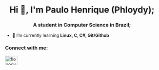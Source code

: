 <h1 align="center">Hi 👋, I'm Paulo Henrique (Phloydy);</h1>
<h3 align="center">A student in Computer Science in Brazil;</h3>

- 🌱 I’m currently learning **Linux, C, C#, Git/Github**

<h3 align="left">Connect with me:</h3>
<p align="left">
<a href="https://twitter.com/flooooydy" target="blank"><img align="center" src="https://raw.githubusercontent.com/rahuldkjain/github-profile-readme-generator/master/src/images/icons/Social/twitter.svg" alt="flooooydy" height="30" width="40" /></a>
</p>

